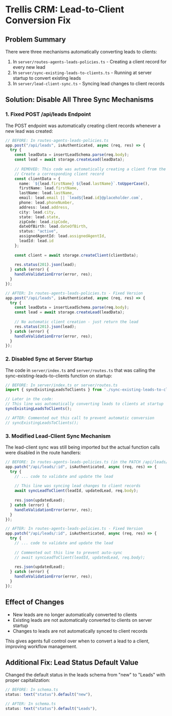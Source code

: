 # Trellis CRM: Lead-to-Client Conversion Fix

## Problem Summary

There were three mechanisms automatically converting leads to clients:

1. In `server/routes-agents-leads-policies.ts` - Creating a client record for every new lead
2. In `server/sync-existing-leads-to-clients.ts` - Running at server startup to convert existing leads
3. In `server/lead-client-sync.ts` - Syncing lead changes to client records

## Solution: Disable All Three Sync Mechanisms

### 1. Fixed POST /api/leads Endpoint

The POST endpoint was automatically creating client records whenever a new lead was created:

```typescript
// BEFORE: In routes-agents-leads-policies.ts
app.post("/api/leads", isAuthenticated, async (req, res) => {
  try {
    const leadData = insertLeadSchema.parse(req.body);
    const lead = await storage.createLead(leadData);
    
    // REMOVED: This code was automatically creating a client from the lead
    // Create a corresponding client record
    const clientData = {
      name: `${lead.firstName} ${lead.lastName}`.toUpperCase(),
      firstName: lead.firstName,
      lastName: lead.lastName,
      email: lead.email || `lead${lead.id}@placeholder.com`,
      phone: lead.phoneNumber,
      address: lead.address,
      city: lead.city,
      state: lead.state,
      zipCode: lead.zipCode,
      dateOfBirth: lead.dateOfBirth,
      status: "active",
      assignedAgentId: lead.assignedAgentId,
      leadId: lead.id
    };
    
    const client = await storage.createClient(clientData);
    
    res.status(201).json(lead);
  } catch (error) {
    handleValidationError(error, res);
  }
});

// AFTER: In routes-agents-leads-policies.ts - Fixed Version
app.post("/api/leads", isAuthenticated, async (req, res) => {
  try {
    const leadData = insertLeadSchema.parse(req.body);
    const lead = await storage.createLead(leadData);
    
    // No automatic client creation - just return the lead
    res.status(201).json(lead);
  } catch (error) {
    handleValidationError(error, res);
  }
});
```

### 2. Disabled Sync at Server Startup

The code in `server/index.ts` and `server/routes.ts` that was calling the sync-existing-leads-to-clients function on startup:

```typescript
// BEFORE: In server/index.ts or server/routes.ts
import { syncExistingLeadsToClients } from './sync-existing-leads-to-clients';

// Later in the code:
// This line was automatically converting leads to clients at startup
syncExistingLeadsToClients();

// AFTER: Commented out this call to prevent automatic conversion
// syncExistingLeadsToClients();
```

### 3. Modified Lead-Client Sync Mechanism

The lead-client sync was still being imported but the actual function calls were disabled in the route handlers:

```typescript
// BEFORE: In routes-agents-leads-policies.ts (in the PATCH /api/leads/:id endpoint)
app.patch("/api/leads/:id", isAuthenticated, async (req, res) => {
  try {
    // ... code to validate and update the lead
    
    // This line was syncing lead changes to client records
    await syncLeadToClient(leadId, updatedLead, req.body);
    
    res.json(updatedLead);
  } catch (error) {
    handleValidationError(error, res);
  }
});

// AFTER: In routes-agents-leads-policies.ts - Fixed Version
app.patch("/api/leads/:id", isAuthenticated, async (req, res) => {
  try {
    // ... code to validate and update the lead
    
    // Commented out this line to prevent auto-sync
    // await syncLeadToClient(leadId, updatedLead, req.body);
    
    res.json(updatedLead);
  } catch (error) {
    handleValidationError(error, res);
  }
});
```

## Effect of Changes

- New leads are no longer automatically converted to clients
- Existing leads are not automatically converted to clients on server startup
- Changes to leads are not automatically synced to client records

This gives agents full control over when to convert a lead to a client, improving workflow management.

## Additional Fix: Lead Status Default Value

Changed the default status in the leads schema from "new" to "Leads" with proper capitalization:

```typescript
// BEFORE: In schema.ts
status: text("status").default("new"),

// AFTER: In schema.ts
status: text("status").default("Leads"),
```